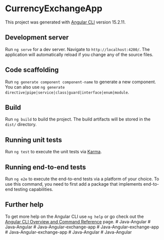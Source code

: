 # CurrencyExchangeApp

This project was generated with [Angular CLI](https://github.com/angular/angular-cli) version 15.2.11.

## Development server

Run `ng serve` for a dev server. Navigate to `http://localhost:4200/`. The application will automatically reload if you change any of the source files.

## Code scaffolding

Run `ng generate component component-name` to generate a new component. You can also use `ng generate directive|pipe|service|class|guard|interface|enum|module`.

## Build

Run `ng build` to build the project. The build artifacts will be stored in the `dist/` directory.

## Running unit tests

Run `ng test` to execute the unit tests via [Karma](https://karma-runner.github.io).

## Running end-to-end tests

Run `ng e2e` to execute the end-to-end tests via a platform of your choice. To use this command, you need to first add a package that implements end-to-end testing capabilities.

## Further help

To get more help on the Angular CLI use `ng help` or go check out the [Angular CLI Overview and Command Reference](https://angular.io/cli) page.
#   J a v a - A n g u l a r  
 #   J a v a - A n g u l a r  
 #   J a v a - A n g u l a r - e x c h a n g e - a p p  
 #   J a v a - A n g u l a r - e x c h a n g e - a p p  
 #   J a v a - A n g u l a r - e x c h a n g e - a p p  
 #   J a v a - A n g u l a r  
 #   J a v a - A n g u l a r  
 
